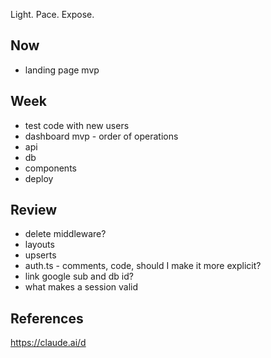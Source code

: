 Light. Pace. Expose. 

## Now 
- landing page mvp 

## Week 
- test code with new users
- dashboard mvp - order of operations 
- api 
- db 
- components 
- deploy 

## Review 
- delete middleware? 
- layouts
- upserts
- auth.ts - comments, code, should I make it more explicit?
- link google sub and db id? 
- what makes a session valid 

## References 
https://claude.ai/d